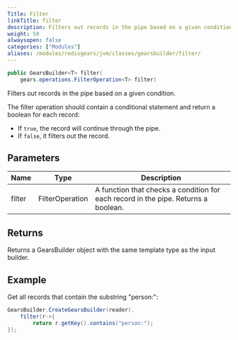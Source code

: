 ```yaml
---
Title: Filter
linkTitle: filter
description: Filters out records in the pipe based on a given condition.
weight: 50
alwaysopen: false
categories: ["Modules"]
aliases: /modules/redisgears/jvm/classes/gearsbuilder/filter/
---
```


```java
public GearsBuilder<T> filter​(
    gears.operations.FilterOperation<T> filter)
```

Filters out records in the pipe based on a given condition.

The filter operation should contain a conditional statement and return a boolean for each record:
- If `true`, the record will continue through the pipe. 
- If `false`, it filters out the record.

## Parameters

| Name | Type | Description |
|------|------|-------------|
| filter | FilterOperation<T> | A function that checks a condition for each record in the pipe. Returns a boolean. |

## Returns

Returns a GearsBuilder object with the same template type as the input builder.

## Example

Get all records that contain the substring "person:":

```java
GearsBuilder.CreateGearsBuilder(reader).
    filter(r->{
        return r.getKey().contains("person:");
});
```